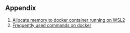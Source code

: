 ## Appendix 
1. [Allocate memory to docker container running on WSL2](/Allocate%20memory%20to%20docker%20container%20running%20on%20WSL2.md)
2. [Frequently used commands on docker](/Docker%20Frequently%20used%20commands)
